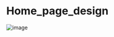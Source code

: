 # Home_page_design
![image](https://user-images.githubusercontent.com/80736284/126869526-6681c48a-50cf-4332-988b-1fb887a325b9.png)
